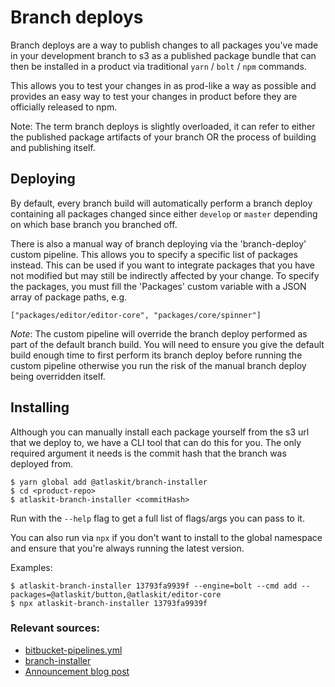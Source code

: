 # Branch deploys

Branch deploys are a way to publish changes to all packages you've made in your development branch to s3 as a published package bundle that can then be installed in a product via traditional `yarn` / `bolt` / `npm` commands.

This allows you to test your changes in as prod-like a way as possible and provides an easy way to test your changes in product before they are officially released to npm.

Note: The term branch deploys is slightly overloaded, it can refer to either the published package artifacts of your branch OR the process of building and publishing itself.

## Deploying

By default, every branch build will automatically perform a branch deploy containing all packages changed since either `develop` or `master` depending on which base branch you branched off.

There is also a manual way of branch deploying via the 'branch-deploy' custom pipeline. This allows you to specify a specific list of packages instead. This can be used if you want to integrate packages that you have not modified but may still be indirectly affected by your change.
To specify the packages, you must fill the 'Packages' custom variable with a JSON array of package paths, e.g.

```
["packages/editor/editor-core", "packages/core/spinner"]
```

_Note_: The custom pipeline will override the branch deploy performed as part of the default branch build. You will need to ensure you give the default build enough time to first perform its branch deploy before running the custom pipeline otherwise you run the risk of the manual branch deploy being overridden itself.

## Installing

Although you can manually install each package yourself from the s3 url that we deploy to, we have a CLI tool that can do this for you.
The only required argument it needs is the commit hash that the branch was deployed from.

```
$ yarn global add @atlaskit/branch-installer
$ cd <product-repo>
$ atlaskit-branch-installer <commitHash>
```

Run with the `--help` flag to get a full list of flags/args you can pass to it.

You can also run via `npx` if you don't want to install to the global namespace and ensure that you're always running the latest version.

Examples:

```
$ atlaskit-branch-installer 13793fa9939f --engine=bolt --cmd add --packages=@atlaskit/button,@atlaskit/editor-core
$ npx atlaskit-branch-installer 13793fa9939f
```

### Relevant sources:

- [bitbucket-pipelines.yml][pipelines]
- [branch-installer][branch-installer]
- [Announcement blog post](https://hello.atlassian.net/wiki/spaces/AFP/blog/2019/08/12/529888913/Atlaskit+Branch+Deployments+-+Announcement+FAQ)

[pipelines]: https://bitbucket.org/atlassian/atlaskit-mk-2/src/HEAD/bitbucket-pipelines.yml
[branch-installer]: https://bitbucket.org/atlassian/atlaskit-mk-2/src/HEAD/build/branch-installer
